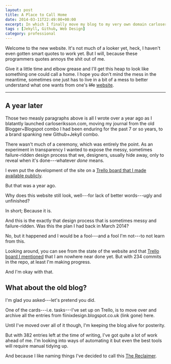 ```yaml
---
layout: post
title: A Place to Call Home
date: 2014-03-11T22:49:00+00:00
excerpt: In which I finally move my blog to my very own domain carloseriksson.com and begin the arduous process of designing this new website of mine.
tags : [Jekyll, Github, Web Design]
category: professional
---
```

Welcome to the new website. It's not much of a looker yet, heck, I haven't even gotten smart quotes to work yet. But I will, because these programmers quotes annoys the shit out of me.

Give it a little time and elbow grease and I'll get this heap to look like something one could call a home. I hope you don't mind the mess in the meantime, sometimes one just has to live in a bit of a mess to better understand what one wants from one's <del>life</del> <ins>website</ins>.

***

## A year later

Those two measly paragraphs above is all I wrote over a year ago as I blatantly launched carloseriksson.com, moving my journal from the old Blogger+Blogspot combo I had been enduring for the past 7 or so years, to a brand spanking new Github+Jekyll combo.

There wasn't much of a ceremony, which was entirely the point. As an experiment in transparency I wanted to expose the messy, sometimes failure-ridden design process that we, designers, usually hide away, only to reveal when it's done---whatever *done* means.

I even put the development of the site on a [Trello board that I made available publicly][trello].

But that was a year ago.

Why does this website still look, well---for lack of better words---ugly and unfinished?

In short; Because it is.

And this is the exactly that design process that is sometimes messy and failure-ridden. Was this the plan I had back in March 2014?

No, but it happened and I would be a fool---and a fool I'm not---to not learn from this.

Looking around, you can see from the state of the website and that [Trello board I mentioned][trello] that I am nowhere near done yet. But with 234 commits in the repo, at least I'm making progress.

And I'm okay with that.

## What about the old blog?

I'm glad you asked---let's pretend you did.

One of the cards---i.e. tasks---I've set up on Trello, is to move over and archive all the entries from fiinixdesign.blogspot.co.uk (link gone) here.

Until I've moved over all of it though, I'm keeping the blog alive for posterity.

But with 382 entries left at the time of writing, I've got quite a lot of work ahead of me. I'm looking into ways of automating it but even the best tools will require manual tidying up.

And because I like naming things I've decided to call this [The Reclaimer][reclaimer].

[trello]: https://trello.com/b/zEdO8nv9/carloseriksson-com
[reclaimer]: https://trello.com/c/BNMKDXQB